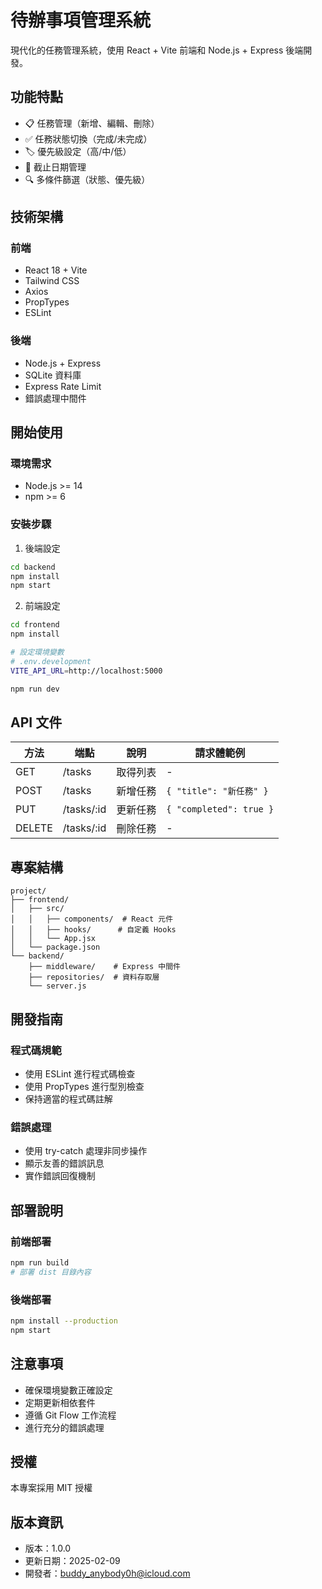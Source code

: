 # 待辦事項管理系統

現代化的任務管理系統，使用 React + Vite 前端和 Node.js + Express 後端開發。

## 功能特點

- 📋 任務管理（新增、編輯、刪除）
- ✅ 任務狀態切換（完成/未完成）
- 🏷️ 優先級設定（高/中/低）
- 📅 截止日期管理
- 🔍 多條件篩選（狀態、優先級）

## 技術架構

### 前端

- React 18 + Vite
- Tailwind CSS
- Axios
- PropTypes
- ESLint

### 後端

- Node.js + Express
- SQLite 資料庫
- Express Rate Limit
- 錯誤處理中間件

## 開始使用

### 環境需求

- Node.js >= 14
- npm >= 6

### 安裝步驟

1. 後端設定

```bash
cd backend
npm install
npm start
```

2. 前端設定

```bash
cd frontend
npm install

# 設定環境變數
# .env.development
VITE_API_URL=http://localhost:5000

npm run dev
```

## API 文件

| 方法   | 端點       | 說明     | 請求體範例              |
| ------ | ---------- | -------- | ----------------------- |
| GET    | /tasks     | 取得列表 | -                       |
| POST   | /tasks     | 新增任務 | `{ "title": "新任務" }` |
| PUT    | /tasks/:id | 更新任務 | `{ "completed": true }` |
| DELETE | /tasks/:id | 刪除任務 | -                       |

## 專案結構

```
project/
├── frontend/
│   ├── src/
│   │   ├── components/  # React 元件
│   │   ├── hooks/      # 自定義 Hooks
│   │   └── App.jsx
│   └── package.json
└── backend/
    ├── middleware/    # Express 中間件
    ├── repositories/  # 資料存取層
    └── server.js
```

## 開發指南

### 程式碼規範

- 使用 ESLint 進行程式碼檢查
- 使用 PropTypes 進行型別檢查
- 保持適當的程式碼註解

### 錯誤處理

- 使用 try-catch 處理非同步操作
- 顯示友善的錯誤訊息
- 實作錯誤回復機制

## 部署說明

### 前端部署

```bash
npm run build
# 部署 dist 目錄內容
```

### 後端部署

```bash
npm install --production
npm start
```

## 注意事項

- 確保環境變數正確設定
- 定期更新相依套件
- 遵循 Git Flow 工作流程
- 進行充分的錯誤處理

## 授權

本專案採用 MIT 授權

## 版本資訊

- 版本：1.0.0
- 更新日期：2025-02-09
- 開發者：buddy_anybody0h@icloud.com
